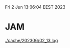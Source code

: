 Fri  2 Jun 13:06:04 EEST 2023
# JAM
<a href='./cache/202306/02_13.log'>./cache/202306/02_13.log</a>
